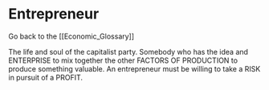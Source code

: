 # Entrepreneur

Go back to the [[Economic_Glossary]]


The life and soul of the capitalist party. Somebody who has the idea and ENTERPRISE to mix together the other FACTORS OF PRODUCTION to produce something valuable. An entrepreneur must be willing to take a RISK in pursuit of a PROFIT.

